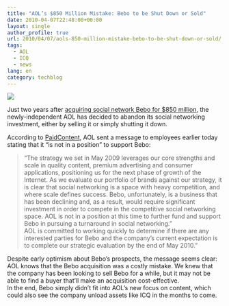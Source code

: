 ```yaml
---
title: "AOL’s $850 Million Mistake: Bebo to be Shut Down or Sold"
date: 2010-04-07T22:48:00+00:00
layout: single
author_profile: true
url: 2010/04/07/aols-850-million-mistake-bebo-to-be-shut-down-or-sold/
tags:
  - AOL
  - ICQ
  - news
lang: en
category: techblog
---
```

[![](http://4.bp.blogspot.com/_vaUVXcmC3OI/S70EhmU3vyI/AAAAAAAAB0Y/Mp-QB3NQQZE/s1600/aol-logos2.jpg)](http://4.bp.blogspot.com/_vaUVXcmC3OI/S70EhmU3vyI/AAAAAAAAB0Y/Mp-QB3NQQZE/s1600-h/aol-logos2.jpg)

Just two years after [acquiring social network Bebo for $850 million](http://mashable.com/2008/03/12/aol-acquires-bebo/), the newly-independent AOL has decided to abandon its social networking investment, either by selling it or simply shutting it down.

According to [PaidContent](http://paidcontent.org/article/419-aol-admits-bebo-could-be-sold-or-shut-down-may-target-for-decision/), AOL sent a message to employees earlier today stating that it “is not in a position” to support Bebo:

> “The strategy we set in May 2009 leverages our core strengths and scale in quality content, premium advertising and consumer applications, positioning us for the next phase of growth of the Internet. As we evaluate our portfolio of brands against our strategy, it is clear that social networking is a space with heavy competition, and where scale defines success. Bebo, unfortunately, is a business that has been declining and, as a result, would require significant investment in order to compete in the competitive social networking space. AOL is not in a position at this time to further fund and support Bebo in pursuing a turnaround in social networking.”  
> AOL is committed to working quickly to determine if there are any interested parties for Bebo and the company’s current expectation is to complete our strategic evaluation by the end of May 2010.”

Despite early optimism about Bebo’s prospects, the message seems clear: AOL knows that the Bebo acquisition was a costly mistake. We knew that the company has been looking to sell Bebo for a while, but it may not be able to find a buyer that’ll make an acquisition cost-effective.  
In the end, Bebo simply didn’t fit into AOL’s new focus on content, which could also see the company unload assets like ICQ in the months to come.
